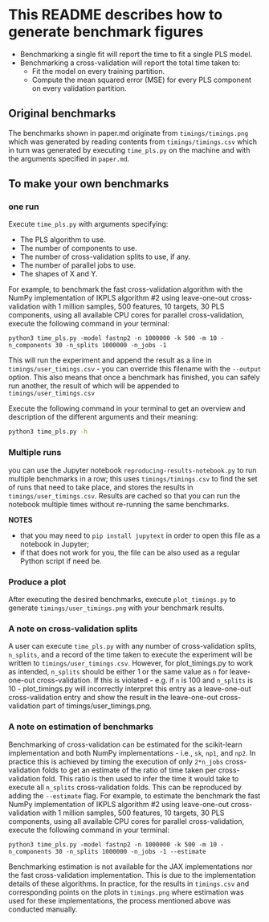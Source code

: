 # This README describes how to generate benchmark figures

- Benchmarking a single fit will report the time to fit a single PLS model.
- Benchmarking a cross-validation will report the total time taken to:
  - Fit the model on every training partition.
  - Compute the mean squared error (MSE) for every PLS component on every validation partition.

## Original benchmarks

The benchmarks shown in paper.md originate from `timings/timings.png` which was generated
by reading contents from `timings/timings.csv` which in turn was generated by executing `time_pls.py`
on the machine and with the arguments specified in `paper.md`.

## To make your own benchmarks

### one run

Execute `time_pls.py` with arguments specifying:
- The PLS algorithm to use.
- The number of components to use.
- The number of cross-validation splits to use, if any.
- The number of parallel jobs to use.
- The shapes of X and Y.

For example, to benchmark the fast cross-validation algorithm with the NumPy implementation of IKPLS algorithm #2 using leave-one-out cross-validation with
1 million samples, 500 features, 10 targets, 30 PLS components, using all available CPU cores for parallel cross-validation, execute the following command in your terminal:

```shell
python3 time_pls.py -model fastnp2 -n 1000000 -k 500 -m 10 -n_components 30 -n_splits 1000000 -n_jobs -1
```

This will run the experiment and append the result as a line in `timings/user_timings.csv` - you can override this filename with the `--output` option.
This also means that once a benchmark has finished, you can safely run another, the result of which will be appended to `timings/user_timings.csv`

Execute the following command in your terminal to get an overview and description of the different arguments and their meaning:

```bash
python3 time_pls.py -h
```

### Multiple runs

you can use the Jupyter notebook `reproducing-results-notebook.py` to run multiple benchmarks in a row; this uses `timings/timings.csv` to find the set of runs that need to take place, and stores the results in `timings/user_timings.csv`. Results are cached so that you can run the notebook multiple times without re-running the same benchmarks.

**NOTES**

- that you may need to `pip install jupytext` in order to open this file as a notebook in Jupyter;
- if that does not work for you, the file can be also used as a regular Python script if need be.

### Produce a plot

After executing the desired benchmarks, execute `plot_timings.py` to generate `timings/user_timings.png` with your benchmark results.

### A note on cross-validation splits

A user can execute `time_pls.py` with any number of cross-validation splits, `n_splits`, and a record of the time taken to execute the experiment will be written to `timings/user_timings.csv`.
However, for plot_timings.py to work as intended, `n_splits` should be either 1 or the same value as `n` for leave-one-out cross-validation. If this is violated - e.g. if `n` is 100 and `n_splits` is 10 - plot_timings.py will incorrectly interpret this entry as a leave-one-out cross-validation entry and show the result in the leave-one-out cross-validation part of timings/user_timings.png.

### A note on estimation of benchmarks
Benchmarking of cross-validation can be estimated for the scikit-learn implementation and both NumPy implementations - i.e., `sk`, `np1`, and `np2`. In practice this is achieved by timing the execution of only `2*n_jobs` cross-validation folds to get an estimate of the ratio of time taken per cross-validation fold. This ratio is then used to infer the time it would take to execute all `n_splits` cross-validation folds. This can be reproduced by adding the `--estimate` flag. For example, to estimate the benchmark the fast NumPy implementation of IKPLS algorithm #2 using leave-one-out cross-validation with 1 million samples, 500 features, 10 targets, 30 PLS components, using all available CPU cores for parallel cross-validation, execute the following command in your terminal:

```shell
python3 time_pls.py -model fastnp2 -n 1000000 -k 500 -m 10 -n_components 30 -n_splits 1000000 -n_jobs -1 --estimate
```

Benchmarking estimation is not available for the JAX implementations nor the fast cross-validation implementation. This is due to the implementation details of these algorithms. In practice, for the results in `timings.csv` and corresponding points on the plots in `timings.png` where estimation was used for these implementations, the process mentioned above was conducted manually.